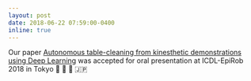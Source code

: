 ```yaml
---
layout: post
date: 2018-06-22 07:59:00-0400
inline: true
---
```


Our paper [Autonomous table-cleaning from kinesthetic demonstrations using Deep Learning](../assets/pdf/ncauli_icdl2018.pdf) was accepted for oral presentation at ICDL-EpiRob 2018 in Tokyo :confetti_ball: :tada: :japan: :jp:

